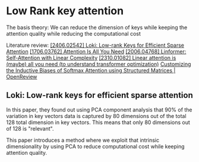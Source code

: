 
# Low Rank key attention

The basis theory:
We can reduce the dimension of keys while keeping the attention quality while reducing the computational cost

Literature review:
[[2406.02542] Loki: Low-rank Keys for Efficient Sparse Attention](https://arxiv.org/abs/2406.02542)
[[1706.03762] Attention Is All You Need](https://arxiv.org/abs/1706.03762)
[[2006.04768] Linformer: Self-Attention with Linear Complexity](https://arxiv.org/abs/2006.04768)
[[2310.01082] Linear attention is (maybe) all you need (to understand transformer optimization)](https://arxiv.org/abs/2310.01082)
[Customizing the Inductive Biases of Softmax Attention using Structured Matrices | OpenReview](https://openreview.net/forum?id=Roc5O1ECEt&noteId=ixBhCzc186)


## Loki: Low-rank keys for efficient sparse attention

In this paper, they found out using PCA component analysis that 90% of the variation in key vectors data is captured by 80 dimensions out of the total 128 total dimension in key vectors. This means that only 80 dimensions out of 128 is "relevant".

This paper introduces a method where we exploit that intrinsic dimensionality by using PCA to reduce computational cost while keeping attention quality.

